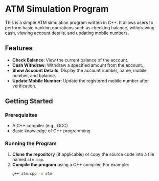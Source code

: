 # ATM Simulation Program

This is a simple ATM simulation program written in C++. It allows users to perform basic banking operations such as checking balance, withdrawing cash, viewing account details, and updating mobile numbers.

## Features

- **Check Balance**: View the current balance of the account.
- **Cash Withdraw**: Withdraw a specified amount from the account.
- **Show Account Details**: Display the account number, name, mobile number, and balance.
- **Update Mobile Number**: Update the registered mobile number after verification.

## Getting Started

### Prerequisites

- A C++ compiler (e.g., GCC)
- Basic knowledge of C++ programming

### Running the Program

1. **Clone the repository** (if applicable) or copy the source code into a file named `atm.cpp`.
2. **Compile the program** using a C++ compiler. For example:
   ```sh
   g++ atm.cpp -o atm
